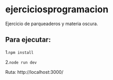 # ejerciciosprogramacion
Ejercicio de parqueaderos y materia oscura.

## Para ejecutar:
1.`npm install`

2.`node run dev`

Ruta: http://localhost:3000/
